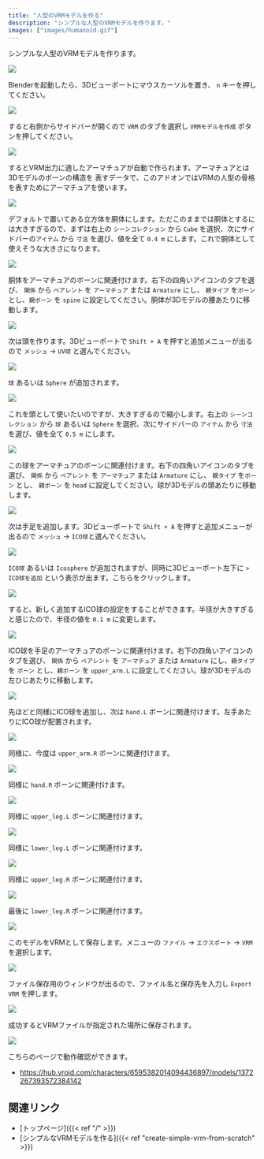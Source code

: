 ```yaml
---
title: "人型のVRMモデルを作る"
description: "シンプルな人型のVRMモデルを作ります。"
images: ["images/humanoid.gif"]
---
```


シンプルな人型のVRMモデルを作ります。

![](../../images/humanoid.gif)

Blenderを起動したら、3Dビューポートにマウスカーソルを置き、 `n` キーを押してください。

![](../images/humanoid1.png)

すると右側からサイドバーが開くので `VRM` のタブを選択し `VRMモデルを作成` ボタンを押してください。

![](../images/humanoid2.png)

するとVRM出力に適したアーマチュアが自動で作られます。アーマチュアとは3Dモデルのボーンの構造を
表すデータで、このアドオンではVRMの人型の骨格を表すためにアーマチュアを使います。

![](../images/humanoid3.png)

デフォルトで置いてある立方体を胴体にします。ただこのままでは胴体とするには大きすぎるので、まずは右上の `シーンコレクション` から `Cube` を選択、次にサイドバーの`アイテム` から `寸法` を選び、値を全て `0.4 m` にします。これで胴体として使えそうな大きさになります。

![](../images/humanoid4.png)

胴体をアーマチュアのボーンに関連付けます。右下の四角いアイコンのタブを選び、 `関係` から `ペアレント` を `アーマチュア` または `Armature` にし、 `親タイプ` を`ボーン` とし、`親ボーン` を `spine` に設定してください。胴体が3Dモデルの腰あたりに移動します。

![](../images/humanoid5.png)

次は頭を作ります。3Dビューポートで `Shift + A` を押すと追加メニューが出るので `メッシュ` → `UV球` と選んでください。

![](../images/humanoid6.png)

`球` あるいは `Sphere` が追加されます。

![](../images/humanoid7.png)

これを頭として使いたいのですが、大きすぎるので縮小します。右上の `シーンコレクション` から `球` あるいは `Sphere` を選択、次にサイドバーの `アイテム` から `寸法` を選び、値を全て `0.5 m` にします。

![](../images/humanoid8.png)

この球をアーマチュアのボーンに関連付けます。右下の四角いアイコンのタブを選び、 `関係` から `ペアレント` を `アーマチュア` または `Armature` にし、 `親タイプ` を`ボーン` とし、 `親ボーン` を `head` に設定してください。球が3Dモデルの頭あたりに移動します。

![](../images/humanoid9.png)

次は手足を追加します。3Dビューポートで `Shift + A` を押すと追加メニューが出るので `メッシュ` → `ICO球`と選んでください。

![](../images/humanoid10.png)

`ICO球` あるいは `Icosphere` が追加されますが、同時に3Dビューポート左下に `> ICO球を追加` という表示が出ます。こちらをクリックします。

![](../images/humanoid11.png)

すると、新しく追加するICO球の設定をすることができます。半径が大きすぎると感じたので、半径の値を `0.1 m` に変更します。

![](../images/humanoid12.png)

ICO球を手足のアーマチュアのボーンに関連付けます。右下の四角いアイコンのタブを選び、 `関係` から `ペアレント` を `アーマチュア` または `Armature` にし、`親タイプ`を `ボーン` とし、`親ボーン` を `upper_arm.L` に設定してください。球が3Dモデルの左ひじあたりに移動します。

![](../images/humanoid13.png)

先ほどと同様にICO球を追加し、次は `hand.L` ボーンに関連付けます。左手あたりにICO球が配置されます。

![](../images/humanoid14.png)

同様に、今度は `upper_arm.R` ボーンに関連付けます。

![](../images/humanoid15.png)

同様に `hand.R` ボーンに関連付けます。

![](../images/humanoid16.png)

同様に `upper_leg.L` ボーンに関連付けます。

![](../images/humanoid17.png)

同様に `lower_leg.L` ボーンに関連付けます。

![](../images/humanoid18.png)

同様に `upper_leg.R` ボーンに関連付けます。

![](../images/humanoid19.png)

最後に `lower_leg.R` ボーンに関連付けます。

![](../images/humanoid20.png)

このモデルをVRMとして保存します。メニューの `ファイル` → `エクスポート` → `VRM` を選択します。

![](../images/simple2.png)

ファイル保存用のウィンドウが出るので、ファイル名と保存先を入力し `Export VRM` を押します。

![](../images/simple3.png)

成功するとVRMファイルが指定された場所に保存されます。

![](../../images/humanoid.gif)

こちらのページで動作確認ができます。

- https://hub.vroid.com/characters/6595382014094436897/models/1372267393572384142

## 関連リンク

- [トップページ]({{< ref "/" >}})
- [シンプルなVRMモデルを作る]({{< ref "create-simple-vrm-from-scratch" >}})
